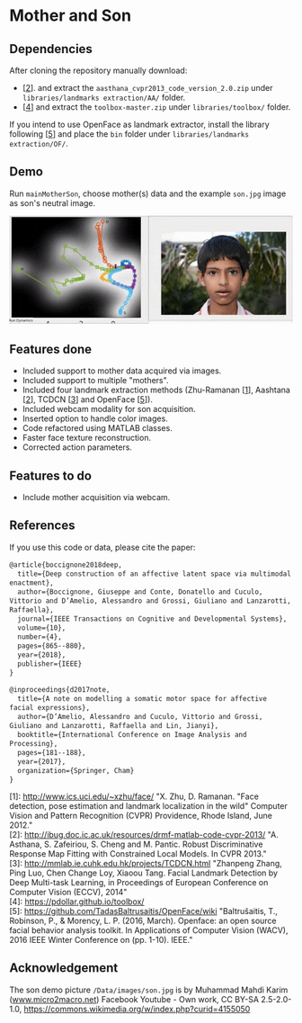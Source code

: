 # Mother and Son

## Dependencies
After cloning the repository manually download:
- [[2](#second)]. and extract the `aasthana_cvpr2013_code_version_2.0.zip` under `libraries/landmarks extraction/AA/` folder.
- [[4](#fourth)] and extract the `toolbox-master.zip` under `libraries/toolbox/` folder.

If you intend to use OpenFace as landmark extractor, install the library following [[5](#fifth)] and place the `bin` folder under `libraries/landmarks extraction/OF/`.

## Demo
Run `mainMotherSon`, choose mother(s) data and the example `son.jpg` image as son's neutral image.

<img src="references/demo.gif" alt="Demo example" width="800px">

## Features done
- Included support to mother data acquired via images.
- Included support to multiple "mothers".
- Included four landmark extraction methods (Zhu-Ramanan [[1](#first)], Aashtana [[2](#second)], TCDCN [[3](#third)] and OpenFace [[5](#fifth)]).
- Included webcam modality for son acquisition.
- Inserted option to handle color images.
- Code refactored using MATLAB classes.
- Faster face texture reconstruction.
- Corrected action parameters.

## Features to do
- Include mother acquisition via webcam.

## References

If you use this code or data, please cite the paper:

```
@article{boccignone2018deep,
  title={Deep construction of an affective latent space via multimodal enactment},
  author={Boccignone, Giuseppe and Conte, Donatello and Cuculo, Vittorio and D’Amelio, Alessandro and Grossi, Giuliano and Lanzarotti, Raffaella},
  journal={IEEE Transactions on Cognitive and Developmental Systems},
  volume={10},
  number={4},
  pages={865--880},
  year={2018},
  publisher={IEEE}
}
```
```
@inproceedings{d2017note,
  title={A note on modelling a somatic motor space for affective facial expressions},
  author={D’Amelio, Alessandro and Cuculo, Vittorio and Grossi, Giuliano and Lanzarotti, Raffaella and Lin, Jianyi},
  booktitle={International Conference on Image Analysis and Processing},
  pages={181--188},
  year={2017},
  organization={Springer, Cham}
}
```



<a name="first">[1]</a>: http://www.ics.uci.edu/~xzhu/face/ "X. Zhu, D. Ramanan. \"Face detection, pose estimation and landmark localization in the wild\" Computer Vision and Pattern Recognition (CVPR) Providence, Rhode Island, June 2012."  
<a name="second">[2]</a>: http://ibug.doc.ic.ac.uk/resources/drmf-matlab-code-cvpr-2013/ "A. Asthana, S. Zafeiriou, S. Cheng and M. Pantic. Robust Discriminative Response Map Fitting with Constrained Local Models. In CVPR 2013."  
<a name="third">[3]</a>: http://mmlab.ie.cuhk.edu.hk/projects/TCDCN.html "Zhanpeng Zhang, Ping Luo, Chen Change Loy, Xiaoou Tang. Facial Landmark Detection by Deep Multi-task Learning, in Proceedings of European Conference on Computer Vision (ECCV), 2014"  
<a name="fourth">[4]</a>: https://pdollar.github.io/toolbox/  
<a name="fifth">[5]</a>: https://github.com/TadasBaltrusaitis/OpenFace/wiki "Baltrušaitis, T., Robinson, P., & Morency, L. P. (2016, March). Openface: an open source facial behavior analysis toolkit. In Applications of Computer Vision (WACV), 2016 IEEE Winter Conference on (pp. 1-10). IEEE."

## Acknowledgement

The son demo picture `/Data/images/son.jpg` is by Muhammad Mahdi Karim (www.micro2macro.net) Facebook Youtube - Own work, CC BY-SA 2.5-2.0-1.0, https://commons.wikimedia.org/w/index.php?curid=4155050
